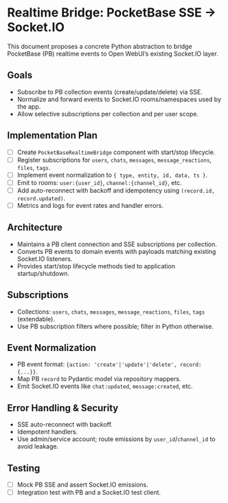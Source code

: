 # Realtime Bridge: PocketBase SSE -> Socket.IO

This document proposes a concrete Python abstraction to bridge PocketBase (PB) realtime events to Open WebUI’s existing Socket.IO layer.

## Goals
- Subscribe to PB collection events (create/update/delete) via SSE.
- Normalize and forward events to Socket.IO rooms/namespaces used by the app.
- Allow selective subscriptions per collection and per user scope.

## Implementation Plan
- [ ] Create `PocketBaseRealtimeBridge` component with start/stop lifecycle.
- [ ] Register subscriptions for `users`, `chats`, `messages`, `message_reactions`, `files`, `tags`.
- [ ] Implement event normalization to `{ type, entity, id, data, ts }`.
- [ ] Emit to rooms: `user:{user_id}`, `channel:{channel_id}`, etc.
- [ ] Add auto-reconnect with backoff and idempotency using `(record.id, record.updated)`.
- [ ] Metrics and logs for event rates and handler errors.

## Architecture
- Maintains a PB client connection and SSE subscriptions per collection.
- Converts PB events to domain events with payloads matching existing Socket.IO listeners.
- Provides start/stop lifecycle methods tied to application startup/shutdown.

## Subscriptions
- Collections: `users`, `chats`, `messages`, `message_reactions`, `files`, `tags` (extendable).
- Use PB subscription filters where possible; filter in Python otherwise.

## Event Normalization
- PB event format: `{action: 'create'|'update'|'delete', record: {...}}`.
- Map PB `record` to Pydantic model via repository mappers.
- Emit Socket.IO events like `chat:updated`, `message:created`, etc.

## Error Handling & Security
- SSE auto-reconnect with backoff.
- Idempotent handlers.
- Use admin/service account; route emissions by `user_id`/`channel_id` to avoid leakage.

## Testing
- [ ] Mock PB SSE and assert Socket.IO emissions.
- [ ] Integration test with PB and a Socket.IO test client.